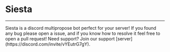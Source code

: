 # Siesta
<hr>
Siesta is a discord multipropose bot perfect for your server!
If you found any bug please open a issue, and if you know how to resolve it feel free to open a pull request!
Need support? Join our support [server](https://discord.com/invite/vYEutrG7gY).
